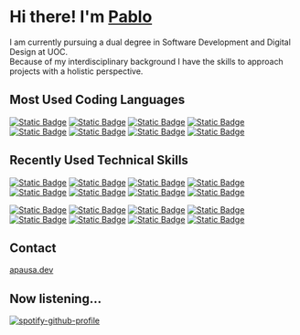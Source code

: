 # Hi there! I'm [Pablo](https://apausa.dev)

I am currently pursuing a dual degree in Software Development and Digital Design at UOC.  
Because of my interdisciplinary background I have the skills to approach projects with a holistic perspective.

## Most Used Coding Languages

[![Static Badge](https://img.shields.io/badge/Bash-0d1117?syle=flat&logo=gnubash)](https://github.com/apausa)
[![Static Badge](https://img.shields.io/badge/C-0d1117?syle=flat&logo=c)](https://github.com/apausa)
[![Static Badge](https://img.shields.io/badge/Java-0d1117?syle=flat)](https://github.com/apausa)
[![Static Badge](https://img.shields.io/badge/JavaScript-0d1117?syle=flat&logo=javascript)](https://github.com/apausa)
[![Static Badge](https://img.shields.io/badge/Python-0d1117?syle=flat&logo=python)](https://github.com/apausa)
[![Static Badge](https://img.shields.io/badge/SQL-0d1117?syle=flat)](https://github.com/apausa)
[![Static Badge](https://img.shields.io/badge/TypeScript-0d1117?syle=flat&logo=typescript)](https://github.com/apausa)
[![Static Badge](https://img.shields.io/badge/Kotlin-0d1117?syle=flat&logo=kotlin)](https://github.com/apausa)

## Recently Used Technical Skills

[![Static Badge](https://img.shields.io/badge/Angular-0d1117?syle=flat&logo=angular)](https://github.com/apausa)
[![Static Badge](https://img.shields.io/badge/CSS-0d1117?syle=flat&logo=css3)](https://github.com/apausa)
[![Static Badge](https://img.shields.io/badge/D3.js-0d1117?syle=flat&logo=d3dotjs)](https://github.com/apausa)
[![Static Badge](https://img.shields.io/badge/Figma-0d1117?syle=flat&logo=figma)](https://github.com/apausa)
[![Static Badge](https://img.shields.io/badge/Git-0d1117?syle=flat&logo=git)](https://github.com/apausa)
[![Static Badge](https://img.shields.io/badge/HTML-0d1117?syle=flat&logo=html5)](https://github.com/apausa)
[![Static Badge](https://img.shields.io/badge/Linux-0d1117?syle=flat&logo=linux)](https://github.com/apausa)
[![Static Badge](https://img.shields.io/badge/Next.js-0d1117?syle=flat&logo=nextdotjs)](https://github.com/apausa)

[![Static Badge](https://img.shields.io/badge/Node.js-0d1117?syle=flat&logo=nodedotjs)](https://github.com/apausa)
[![Static Badge](https://img.shields.io/badge/PostgreSQL-0d1117?syle=flat&logo=postgresql)](https://github.com/apausa)
[![Static Badge](https://img.shields.io/badge/React.js-0d1117?syle=flat&logo=react)](https://github.com/apausa)
[![Static Badge](https://img.shields.io/badge/React_Native-0d1117?syle=flat&logo=react)](https://github.com/apausa)
[![Static Badge](https://img.shields.io/badge/Redux.js-0d1117?syle=flat&logo=redux)](https://github.com/apausa)
[![Static Badge](https://img.shields.io/badge/RxJS-0d1117?syle=flat)](https://github.com/apausa)
[![Static Badge](https://img.shields.io/badge/Spring_Boot-0d1117?syle=flat&logo=springboot)](https://github.com/apausa)
[![Static Badge](https://img.shields.io/badge/Vue.js-0d1117?syle=flat&logo=vuedotjs)](https://github.com/apausa)

## Contact

[apausa.dev](https://linktree.com/apausa)

## Now listening...

[![spotify-github-profile](https://spotify-github-profile.kittinanx.com/api/view?uid=pabloapausa&cover_image=true&theme=natemoo-re&show_offline=true&background_color=121212&interchange=false&bar_color=53b14f&bar_color_cover=false)](https://spotify-github-profile.kittinanx.com/api/view?uid=pabloapausa&redirect=true)
